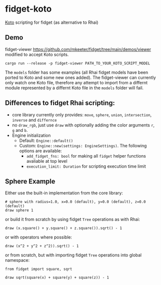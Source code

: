 # fidget-koto
[Koto](https:://koto.dev) scripting for fidget (as alternative to Rhai)

## Demo
fidget-viewer https://github.com/mkeeter/fidget/tree/main/demos/viewer modified to accept Koto scripts.
```Shell
cargo run --release -p fidget-viewer PATH_TO_YOUR_KOTO_SCRIPT_MODEL
```
The `models` folder has some examples (all Rhai fidget models have been ported to Koto and some new ones added). The fidget-viewer can currently only watch one Koto file, therefore any attempt to import from a differnt module represented by a differnt Koto file in the `models` folder will fail.

## Differences to fidget Rhai scripting:
* core library currently only provides: `move`, `sphere`, `union`, `intersection`, `inverse` and `differnce`
* no `draw_rgb`, just use `draw` with optionally adding the color arguments `r`, `g` and `b`.
* Engine initialization
  * Default: `Engine::default()`
  * Custom: `Engine::new(settings: EngineSettings)`. The following options are available:
    * `add_fidget_fns: bool` for making all `fidget` helper functions avaliable at top level
    * `execution_limit: Duration` for scripting execution time limit

## Sphere Example
Either use the built-in implementation from the core library:
```koto
# sphere with radius=1.0, x=0.0 (default), y=0.0 (default), z=0.0 (default)
draw sphere 1
```
or build it from scratch by using fidget `Tree` operations as with Rhai:
```koto
draw (x.square() + y.square() + z.square()).sqrt() - 1
```
or with operators where possible:
```koto
draw (x^2 + y^2 + z^2)).sqrt() - 1
```
or from scratch, but with importing fidget `Tree` operations into global namespace:
```koto
from fidget import square, sqrt

draw sqrt(square(x) + square(y) + square(z)) - 1
```
